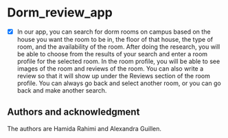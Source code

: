 # Dorm_review_app
- [x] In our app, you can search for dorm rooms on campus based on the house you want the room to be in, the floor of that house,
the type of room, and the availability of the room. After doing the research, you will be able to choose from the results of your search
and enter a room profile for the selected room. In the room profile, you will be able to see images of the room and reviews of the room.
You can also write a review so that it will show up under the Reviews section of the room profile. You can always go back and
select another room, or you can go back and make another search.

## Authors and acknowledgment
The authors are Hamida Rahimi and Alexandra Guillen.
